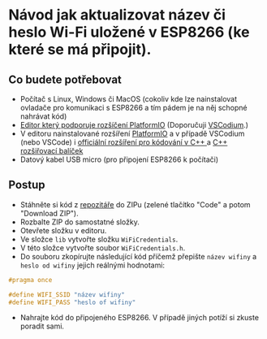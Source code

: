 # Návod jak aktualizovat název či heslo Wi-Fi uložené v ESP8266 (ke které se má připojit).

## Co budete potřebovat
 - Počítač s Linux, Windows či MacOS (cokoliv kde lze nainstalovat ovladače pro komunikaci s ESP8266 a tím pádem je na něj schopné nahrávat kód)
 - [Editor který podporuje rozšíčení PlatformIO](https://docs.platformio.org/en/latest/integration/ide/index.html) (Doporučuji [VSCodium](https://vscodium.com/).)
 - V editoru nainstalované rozšíření [PlatformIO](https://marketplace.visualstudio.com/items?itemName=platformio.platformio-ide) a v případě VSCodium (nebo VSCode) i [officiální rozšíření pro kódování v C++ ](https://marketplace.visualstudio.com/items?itemName=ms-vscode.cpptools) a [C++ rozšiřovací balíček](https://marketplace.visualstudio.com/items?itemName=ms-vscode.cpptools-extension-pack)
 - Datový kabel USB micro (pro připojení ESP8266 k počítači)

## Postup
 - Stáhněte si kód z [repozitáře](https://github.com/FrameXX/melody-generator) do ZIPu (zelené tlačítko "Code" a potom "Download ZIP").
 - Rozbalte ZIP do samostatné složky.
 - Otevřete složku v editoru.
 - Ve složce `lib` vytvořte složku `WiFiCredentials`.
 - V této složce vytvořte soubor `WiFiCredentials.h`.
 - Do souboru zkopírujte následující kód příčemž přepište `název wifiny` a `heslo od wifiny` jejich reálnými hodnotami:
```c
#pragma once

#define WIFI_SSID "název wifiny"
#define WIFI_PASS "heslo of wifiny"
```
 - Nahrajte kód do připojeného ESP8266. V případě jiných potíží si zkuste poradit sami.
